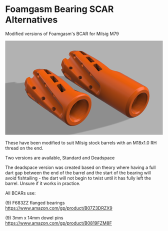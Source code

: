 # Foamgasm Bearing SCAR Alternatives


Modified versions of Foamgasm's BCAR for Milsig M79

![image](/images/Milsig-M79-BCAR.png)

These have been modified to suit Milsig stock barrels with an M18x1.0 RH thread on the end.

Two versions are available, Standard and Deadspace

The deadspace version was created based on theory where having a full dart gap between the end of the barrel and the start of the bearing will avoid fishtailing - the dart will not begin to twist until it has fully left the barrel. Unsure if it works in practice.



All BCARs use:

  (9) F683ZZ flanged bearings https://www.amazon.com/gp/product/B07Z3DRZX9
  
  (9) 3mm x 14mm dowel pins https://www.amazon.com/gp/product/B0819FZM8F
